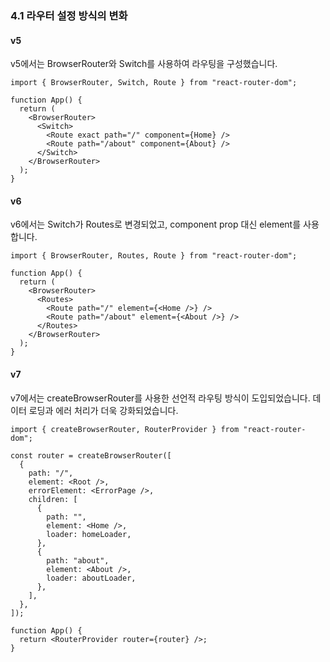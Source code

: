 ### 4.1 라우터 설정 방식의 변화

#### v5

v5에서는 BrowserRouter와 Switch를 사용하여 라우팅을 구성했습니다.

```tsx
import { BrowserRouter, Switch, Route } from "react-router-dom";

function App() {
  return (
    <BrowserRouter>
      <Switch>
        <Route exact path="/" component={Home} />
        <Route path="/about" component={About} />
      </Switch>
    </BrowserRouter>
  );
}
```

#### v6

v6에서는 Switch가 Routes로 변경되었고, component prop 대신 element를 사용합니다.

```tsx
import { BrowserRouter, Routes, Route } from "react-router-dom";

function App() {
  return (
    <BrowserRouter>
      <Routes>
        <Route path="/" element={<Home />} />
        <Route path="/about" element={<About />} />
      </Routes>
    </BrowserRouter>
  );
}
```

#### v7

v7에서는 createBrowserRouter를 사용한 선언적 라우팅 방식이 도입되었습니다.
데이터 로딩과 에러 처리가 더욱 강화되었습니다.

```tsx
import { createBrowserRouter, RouterProvider } from "react-router-dom";

const router = createBrowserRouter([
  {
    path: "/",
    element: <Root />,
    errorElement: <ErrorPage />,
    children: [
      {
        path: "",
        element: <Home />,
        loader: homeLoader,
      },
      {
        path: "about",
        element: <About />,
        loader: aboutLoader,
      },
    ],
  },
]);

function App() {
  return <RouterProvider router={router} />;
}
```
